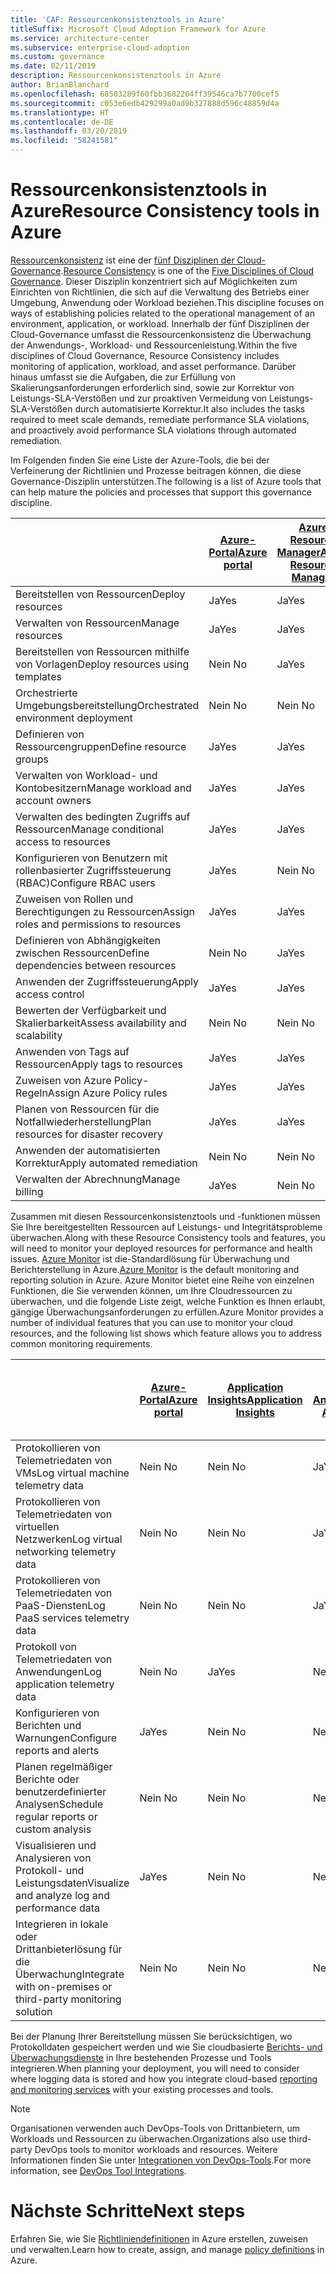 ```yaml
---
title: 'CAF: Ressourcenkonsistenztools in Azure'
titleSuffix: Microsoft Cloud Adoption Framework for Azure
ms.service: architecture-center
ms.subservice: enterprise-cloud-adoption
ms.custom: governance
ms.date: 02/11/2019
description: Ressourcenkonsistenztools in Azure
author: BrianBlanchard
ms.openlocfilehash: 68503289f60fbb3682264ff39546ca7b7700cef5
ms.sourcegitcommit: c053e6edb429299a0ad9b327888d596c48859d4a
ms.translationtype: HT
ms.contentlocale: de-DE
ms.lasthandoff: 03/20/2019
ms.locfileid: "58241581"
---
```

# <a name="resource-consistency-tools-in-azure"></a><span data-ttu-id="dd31e-103">Ressourcenkonsistenztools in Azure</span><span class="sxs-lookup"><span data-stu-id="dd31e-103">Resource Consistency tools in Azure</span></span>

<span data-ttu-id="dd31e-104">[Ressourcenkonsistenz](overview.md) ist eine der [fünf Disziplinen der Cloud-Governance](../governance-disciplines.md).</span><span class="sxs-lookup"><span data-stu-id="dd31e-104">[Resource Consistency](overview.md) is one of the [Five Disciplines of Cloud Governance](../governance-disciplines.md).</span></span> <span data-ttu-id="dd31e-105">Dieser Disziplin konzentriert sich auf Möglichkeiten zum Einrichten von Richtlinien, die sich auf die Verwaltung des Betriebs einer Umgebung, Anwendung oder Workload beziehen.</span><span class="sxs-lookup"><span data-stu-id="dd31e-105">This discipline focuses on ways of establishing policies related to the operational management of an environment, application, or workload.</span></span> <span data-ttu-id="dd31e-106">Innerhalb der fünf Disziplinen der Cloud-Governance umfasst die Ressourcenkonsistenz die Überwachung der Anwendungs-, Workload- und Ressourcenleistung.</span><span class="sxs-lookup"><span data-stu-id="dd31e-106">Within the five disciplines of Cloud Governance, Resource Consistency includes monitoring of application, workload, and asset performance.</span></span> <span data-ttu-id="dd31e-107">Darüber hinaus umfasst sie die Aufgaben, die zur Erfüllung von Skalierungsanforderungen erforderlich sind, sowie zur Korrektur von Leistungs-SLA-Verstößen und zur proaktiven Vermeidung von Leistungs-SLA-Verstößen durch automatisierte Korrektur.</span><span class="sxs-lookup"><span data-stu-id="dd31e-107">It also includes the tasks required to meet scale demands, remediate performance SLA violations, and proactively avoid performance SLA violations through automated remediation.</span></span>

<span data-ttu-id="dd31e-108">Im Folgenden finden Sie eine Liste der Azure-Tools, die bei der Verfeinerung der Richtlinien und Prozesse beitragen können, die diese Governance-Disziplin unterstützen.</span><span class="sxs-lookup"><span data-stu-id="dd31e-108">The following is a list of Azure tools that can help mature the policies and processes that support this governance discipline.</span></span>

|    | [<span data-ttu-id="dd31e-109">Azure-Portal</span><span class="sxs-lookup"><span data-stu-id="dd31e-109">Azure portal</span></span>](https://azure.microsoft.com/features/azure-portal/)  | [<span data-ttu-id="dd31e-110">Azure Resource Manager</span><span class="sxs-lookup"><span data-stu-id="dd31e-110">Azure Resource Manager</span></span>](/azure/azure-resource-manager/resource-group-overview)  | [<span data-ttu-id="dd31e-111">Azure Blueprint</span><span class="sxs-lookup"><span data-stu-id="dd31e-111">Azure Blueprints</span></span>](/azure/governance/blueprints/overview) | [<span data-ttu-id="dd31e-112">Azure Automation</span><span class="sxs-lookup"><span data-stu-id="dd31e-112">Azure Automation</span></span>](/azure/automation/automation-intro) | [<span data-ttu-id="dd31e-113">Azure AD</span><span class="sxs-lookup"><span data-stu-id="dd31e-113">Azure AD</span></span>](/azure/active-directory/fundamentals/active-directory-whatis) |
|---------|---------|---------|---------|---------|---------|
| <span data-ttu-id="dd31e-114">Bereitstellen von Ressourcen</span><span class="sxs-lookup"><span data-stu-id="dd31e-114">Deploy resources</span></span>                             | <span data-ttu-id="dd31e-115">Ja</span><span class="sxs-lookup"><span data-stu-id="dd31e-115">Yes</span></span> | <span data-ttu-id="dd31e-116">Ja</span><span class="sxs-lookup"><span data-stu-id="dd31e-116">Yes</span></span> | <span data-ttu-id="dd31e-117">Ja</span><span class="sxs-lookup"><span data-stu-id="dd31e-117">Yes</span></span> | <span data-ttu-id="dd31e-118">Ja</span><span class="sxs-lookup"><span data-stu-id="dd31e-118">Yes</span></span> | <span data-ttu-id="dd31e-119">Nein </span><span class="sxs-lookup"><span data-stu-id="dd31e-119">No</span></span>  |
| <span data-ttu-id="dd31e-120">Verwalten von Ressourcen</span><span class="sxs-lookup"><span data-stu-id="dd31e-120">Manage resources</span></span>                             | <span data-ttu-id="dd31e-121">Ja</span><span class="sxs-lookup"><span data-stu-id="dd31e-121">Yes</span></span> | <span data-ttu-id="dd31e-122">Ja</span><span class="sxs-lookup"><span data-stu-id="dd31e-122">Yes</span></span> | <span data-ttu-id="dd31e-123">Ja</span><span class="sxs-lookup"><span data-stu-id="dd31e-123">Yes</span></span> | <span data-ttu-id="dd31e-124">Ja</span><span class="sxs-lookup"><span data-stu-id="dd31e-124">Yes</span></span> | <span data-ttu-id="dd31e-125">Nein </span><span class="sxs-lookup"><span data-stu-id="dd31e-125">No</span></span>  |
| <span data-ttu-id="dd31e-126">Bereitstellen von Ressourcen mithilfe von Vorlagen</span><span class="sxs-lookup"><span data-stu-id="dd31e-126">Deploy resources using templates</span></span>             | <span data-ttu-id="dd31e-127">Nein </span><span class="sxs-lookup"><span data-stu-id="dd31e-127">No</span></span>  | <span data-ttu-id="dd31e-128">Ja</span><span class="sxs-lookup"><span data-stu-id="dd31e-128">Yes</span></span> | <span data-ttu-id="dd31e-129">Nein</span><span class="sxs-lookup"><span data-stu-id="dd31e-129">No</span></span>  | <span data-ttu-id="dd31e-130">Ja</span><span class="sxs-lookup"><span data-stu-id="dd31e-130">Yes</span></span> | <span data-ttu-id="dd31e-131">Nein </span><span class="sxs-lookup"><span data-stu-id="dd31e-131">No</span></span>  |
| <span data-ttu-id="dd31e-132">Orchestrierte Umgebungsbereitstellung</span><span class="sxs-lookup"><span data-stu-id="dd31e-132">Orchestrated environment deployment</span></span>          | <span data-ttu-id="dd31e-133">Nein </span><span class="sxs-lookup"><span data-stu-id="dd31e-133">No</span></span>  | <span data-ttu-id="dd31e-134">Nein </span><span class="sxs-lookup"><span data-stu-id="dd31e-134">No</span></span>  | <span data-ttu-id="dd31e-135">Ja</span><span class="sxs-lookup"><span data-stu-id="dd31e-135">Yes</span></span> | <span data-ttu-id="dd31e-136">Nein </span><span class="sxs-lookup"><span data-stu-id="dd31e-136">No</span></span>  | <span data-ttu-id="dd31e-137">Nein </span><span class="sxs-lookup"><span data-stu-id="dd31e-137">No</span></span>  |
| <span data-ttu-id="dd31e-138">Definieren von Ressourcengruppen</span><span class="sxs-lookup"><span data-stu-id="dd31e-138">Define resource groups</span></span>                       | <span data-ttu-id="dd31e-139">Ja</span><span class="sxs-lookup"><span data-stu-id="dd31e-139">Yes</span></span> | <span data-ttu-id="dd31e-140">Ja</span><span class="sxs-lookup"><span data-stu-id="dd31e-140">Yes</span></span> | <span data-ttu-id="dd31e-141">Ja</span><span class="sxs-lookup"><span data-stu-id="dd31e-141">Yes</span></span> | <span data-ttu-id="dd31e-142">Nein </span><span class="sxs-lookup"><span data-stu-id="dd31e-142">No</span></span>  | <span data-ttu-id="dd31e-143">Nein </span><span class="sxs-lookup"><span data-stu-id="dd31e-143">No</span></span>  |
| <span data-ttu-id="dd31e-144">Verwalten von Workload- und Kontobesitzern</span><span class="sxs-lookup"><span data-stu-id="dd31e-144">Manage workload and account owners</span></span>           | <span data-ttu-id="dd31e-145">Ja</span><span class="sxs-lookup"><span data-stu-id="dd31e-145">Yes</span></span> | <span data-ttu-id="dd31e-146">Ja</span><span class="sxs-lookup"><span data-stu-id="dd31e-146">Yes</span></span> | <span data-ttu-id="dd31e-147">Ja</span><span class="sxs-lookup"><span data-stu-id="dd31e-147">Yes</span></span> | <span data-ttu-id="dd31e-148">Nein </span><span class="sxs-lookup"><span data-stu-id="dd31e-148">No</span></span>  | <span data-ttu-id="dd31e-149">Nein </span><span class="sxs-lookup"><span data-stu-id="dd31e-149">No</span></span>  |
| <span data-ttu-id="dd31e-150">Verwalten des bedingten Zugriffs auf Ressourcen</span><span class="sxs-lookup"><span data-stu-id="dd31e-150">Manage conditional access to resources</span></span>       | <span data-ttu-id="dd31e-151">Ja</span><span class="sxs-lookup"><span data-stu-id="dd31e-151">Yes</span></span> | <span data-ttu-id="dd31e-152">Ja</span><span class="sxs-lookup"><span data-stu-id="dd31e-152">Yes</span></span> | <span data-ttu-id="dd31e-153">Ja</span><span class="sxs-lookup"><span data-stu-id="dd31e-153">Yes</span></span> | <span data-ttu-id="dd31e-154">Nein </span><span class="sxs-lookup"><span data-stu-id="dd31e-154">No</span></span>  | <span data-ttu-id="dd31e-155">Nein </span><span class="sxs-lookup"><span data-stu-id="dd31e-155">No</span></span>  |
| <span data-ttu-id="dd31e-156">Konfigurieren von Benutzern mit rollenbasierter Zugriffssteuerung (RBAC)</span><span class="sxs-lookup"><span data-stu-id="dd31e-156">Configure RBAC users</span></span>                         | <span data-ttu-id="dd31e-157">Ja</span><span class="sxs-lookup"><span data-stu-id="dd31e-157">Yes</span></span> | <span data-ttu-id="dd31e-158">Nein </span><span class="sxs-lookup"><span data-stu-id="dd31e-158">No</span></span>  | <span data-ttu-id="dd31e-159">Nein </span><span class="sxs-lookup"><span data-stu-id="dd31e-159">No</span></span>  | <span data-ttu-id="dd31e-160">Nein </span><span class="sxs-lookup"><span data-stu-id="dd31e-160">No</span></span>  | <span data-ttu-id="dd31e-161">Ja</span><span class="sxs-lookup"><span data-stu-id="dd31e-161">Yes</span></span> |
| <span data-ttu-id="dd31e-162">Zuweisen von Rollen und Berechtigungen zu Ressourcen</span><span class="sxs-lookup"><span data-stu-id="dd31e-162">Assign roles and permissions to resources</span></span> | <span data-ttu-id="dd31e-163">Ja</span><span class="sxs-lookup"><span data-stu-id="dd31e-163">Yes</span></span> | <span data-ttu-id="dd31e-164">Ja</span><span class="sxs-lookup"><span data-stu-id="dd31e-164">Yes</span></span> | <span data-ttu-id="dd31e-165">Ja</span><span class="sxs-lookup"><span data-stu-id="dd31e-165">Yes</span></span> | <span data-ttu-id="dd31e-166">Nein</span><span class="sxs-lookup"><span data-stu-id="dd31e-166">No</span></span>  | <span data-ttu-id="dd31e-167">Ja</span><span class="sxs-lookup"><span data-stu-id="dd31e-167">Yes</span></span> |
| <span data-ttu-id="dd31e-168">Definieren von Abhängigkeiten zwischen Ressourcen</span><span class="sxs-lookup"><span data-stu-id="dd31e-168">Define dependencies between resources</span></span>        | <span data-ttu-id="dd31e-169">Nein </span><span class="sxs-lookup"><span data-stu-id="dd31e-169">No</span></span>  | <span data-ttu-id="dd31e-170">Ja</span><span class="sxs-lookup"><span data-stu-id="dd31e-170">Yes</span></span> | <span data-ttu-id="dd31e-171">Ja</span><span class="sxs-lookup"><span data-stu-id="dd31e-171">Yes</span></span> | <span data-ttu-id="dd31e-172">Nein </span><span class="sxs-lookup"><span data-stu-id="dd31e-172">No</span></span>  | <span data-ttu-id="dd31e-173">Nein </span><span class="sxs-lookup"><span data-stu-id="dd31e-173">No</span></span>  |
| <span data-ttu-id="dd31e-174">Anwenden der Zugriffssteuerung</span><span class="sxs-lookup"><span data-stu-id="dd31e-174">Apply access control</span></span>                         | <span data-ttu-id="dd31e-175">Ja</span><span class="sxs-lookup"><span data-stu-id="dd31e-175">Yes</span></span> | <span data-ttu-id="dd31e-176">Ja</span><span class="sxs-lookup"><span data-stu-id="dd31e-176">Yes</span></span> | <span data-ttu-id="dd31e-177">Ja</span><span class="sxs-lookup"><span data-stu-id="dd31e-177">Yes</span></span> | <span data-ttu-id="dd31e-178">Nein</span><span class="sxs-lookup"><span data-stu-id="dd31e-178">No</span></span>  | <span data-ttu-id="dd31e-179">Ja</span><span class="sxs-lookup"><span data-stu-id="dd31e-179">Yes</span></span> |
| <span data-ttu-id="dd31e-180">Bewerten der Verfügbarkeit und Skalierbarkeit</span><span class="sxs-lookup"><span data-stu-id="dd31e-180">Assess availability and scalability</span></span>          | <span data-ttu-id="dd31e-181">Nein </span><span class="sxs-lookup"><span data-stu-id="dd31e-181">No</span></span>  | <span data-ttu-id="dd31e-182">Nein </span><span class="sxs-lookup"><span data-stu-id="dd31e-182">No</span></span>  | <span data-ttu-id="dd31e-183">Nein </span><span class="sxs-lookup"><span data-stu-id="dd31e-183">No</span></span>  | <span data-ttu-id="dd31e-184">Ja</span><span class="sxs-lookup"><span data-stu-id="dd31e-184">Yes</span></span> | <span data-ttu-id="dd31e-185">Nein </span><span class="sxs-lookup"><span data-stu-id="dd31e-185">No</span></span>  |
| <span data-ttu-id="dd31e-186">Anwenden von Tags auf Ressourcen</span><span class="sxs-lookup"><span data-stu-id="dd31e-186">Apply tags to resources</span></span>                      | <span data-ttu-id="dd31e-187">Ja</span><span class="sxs-lookup"><span data-stu-id="dd31e-187">Yes</span></span> | <span data-ttu-id="dd31e-188">Ja</span><span class="sxs-lookup"><span data-stu-id="dd31e-188">Yes</span></span> | <span data-ttu-id="dd31e-189">Ja</span><span class="sxs-lookup"><span data-stu-id="dd31e-189">Yes</span></span> | <span data-ttu-id="dd31e-190">Nein </span><span class="sxs-lookup"><span data-stu-id="dd31e-190">No</span></span>  | <span data-ttu-id="dd31e-191">Nein </span><span class="sxs-lookup"><span data-stu-id="dd31e-191">No</span></span>  |
| <span data-ttu-id="dd31e-192">Zuweisen von Azure Policy-Regeln</span><span class="sxs-lookup"><span data-stu-id="dd31e-192">Assign Azure Policy rules</span></span>                    | <span data-ttu-id="dd31e-193">Ja</span><span class="sxs-lookup"><span data-stu-id="dd31e-193">Yes</span></span> | <span data-ttu-id="dd31e-194">Ja</span><span class="sxs-lookup"><span data-stu-id="dd31e-194">Yes</span></span> | <span data-ttu-id="dd31e-195">Ja</span><span class="sxs-lookup"><span data-stu-id="dd31e-195">Yes</span></span> | <span data-ttu-id="dd31e-196">Nein </span><span class="sxs-lookup"><span data-stu-id="dd31e-196">No</span></span>  | <span data-ttu-id="dd31e-197">Nein </span><span class="sxs-lookup"><span data-stu-id="dd31e-197">No</span></span>  |
| <span data-ttu-id="dd31e-198">Planen von Ressourcen für die Notfallwiederherstellung</span><span class="sxs-lookup"><span data-stu-id="dd31e-198">Plan resources for disaster recovery</span></span>         | <span data-ttu-id="dd31e-199">Ja</span><span class="sxs-lookup"><span data-stu-id="dd31e-199">Yes</span></span> | <span data-ttu-id="dd31e-200">Ja</span><span class="sxs-lookup"><span data-stu-id="dd31e-200">Yes</span></span> | <span data-ttu-id="dd31e-201">Ja</span><span class="sxs-lookup"><span data-stu-id="dd31e-201">Yes</span></span> | <span data-ttu-id="dd31e-202">Nein </span><span class="sxs-lookup"><span data-stu-id="dd31e-202">No</span></span>  | <span data-ttu-id="dd31e-203">Nein </span><span class="sxs-lookup"><span data-stu-id="dd31e-203">No</span></span>  |
| <span data-ttu-id="dd31e-204">Anwenden der automatisierten Korrektur</span><span class="sxs-lookup"><span data-stu-id="dd31e-204">Apply automated remediation</span></span>                  | <span data-ttu-id="dd31e-205">Nein </span><span class="sxs-lookup"><span data-stu-id="dd31e-205">No</span></span>  | <span data-ttu-id="dd31e-206">Nein </span><span class="sxs-lookup"><span data-stu-id="dd31e-206">No</span></span>  | <span data-ttu-id="dd31e-207">Nein </span><span class="sxs-lookup"><span data-stu-id="dd31e-207">No</span></span>  | <span data-ttu-id="dd31e-208">Ja</span><span class="sxs-lookup"><span data-stu-id="dd31e-208">Yes</span></span> | <span data-ttu-id="dd31e-209">Nein </span><span class="sxs-lookup"><span data-stu-id="dd31e-209">No</span></span>  |
| <span data-ttu-id="dd31e-210">Verwalten der Abrechnung</span><span class="sxs-lookup"><span data-stu-id="dd31e-210">Manage billing</span></span>                               | <span data-ttu-id="dd31e-211">Ja</span><span class="sxs-lookup"><span data-stu-id="dd31e-211">Yes</span></span> | <span data-ttu-id="dd31e-212">Nein </span><span class="sxs-lookup"><span data-stu-id="dd31e-212">No</span></span>  | <span data-ttu-id="dd31e-213">Nein </span><span class="sxs-lookup"><span data-stu-id="dd31e-213">No</span></span>  | <span data-ttu-id="dd31e-214">Nein </span><span class="sxs-lookup"><span data-stu-id="dd31e-214">No</span></span>  | <span data-ttu-id="dd31e-215">Nein </span><span class="sxs-lookup"><span data-stu-id="dd31e-215">No</span></span>  |

<span data-ttu-id="dd31e-216">Zusammen mit diesen Ressourcenkonsistenztools und -funktionen müssen Sie Ihre bereitgestellten Ressourcen auf Leistungs- und Integritätsprobleme überwachen.</span><span class="sxs-lookup"><span data-stu-id="dd31e-216">Along with these Resource Consistency tools and features, you will need to monitor your deployed resources for performance and health issues.</span></span> <span data-ttu-id="dd31e-217">[Azure Monitor](/azure/azure-monitor/overview) ist die-Standardlösung für Überwachung und Berichterstellung in Azure.</span><span class="sxs-lookup"><span data-stu-id="dd31e-217">[Azure Monitor](/azure/azure-monitor/overview) is the default monitoring and reporting solution in Azure.</span></span> <span data-ttu-id="dd31e-218">Azure Monitor bietet eine Reihe von einzelnen Funktionen, die Sie verwenden können, um Ihre Cloudressourcen zu überwachen, und die folgende Liste zeigt, welche Funktion es Ihnen erlaubt, gängige Überwachungsanforderungen zu erfüllen.</span><span class="sxs-lookup"><span data-stu-id="dd31e-218">Azure Monitor provides a number of individual features that you can use to monitor your cloud resources, and the following list shows which feature allows you to address common monitoring requirements.</span></span>

|                                                    | [<span data-ttu-id="dd31e-219">Azure-Portal</span><span class="sxs-lookup"><span data-stu-id="dd31e-219">Azure portal</span></span>](https://azure.microsoft.com/features/azure-portal/) | [<span data-ttu-id="dd31e-220">Application Insights</span><span class="sxs-lookup"><span data-stu-id="dd31e-220">Application Insights</span></span>](/azure/application-insights/app-insights-overview) | [<span data-ttu-id="dd31e-221">Log Analytics</span><span class="sxs-lookup"><span data-stu-id="dd31e-221">Log Analytics</span></span>](/azure/azure-monitor/log-query/log-query-overview) | [<span data-ttu-id="dd31e-222">Azure Monitor-REST-API</span><span class="sxs-lookup"><span data-stu-id="dd31e-222">Azure Monitor Rest API</span></span>](/rest/api/monitor/) |
|----------------------------------------------------|--------------|----------------------|---------------|------------------------|
| <span data-ttu-id="dd31e-223">Protokollieren von Telemetriedaten von VMs</span><span class="sxs-lookup"><span data-stu-id="dd31e-223">Log virtual machine telemetry data</span></span>                 | <span data-ttu-id="dd31e-224">Nein </span><span class="sxs-lookup"><span data-stu-id="dd31e-224">No</span></span>           | <span data-ttu-id="dd31e-225">Nein </span><span class="sxs-lookup"><span data-stu-id="dd31e-225">No</span></span>                   | <span data-ttu-id="dd31e-226">Ja</span><span class="sxs-lookup"><span data-stu-id="dd31e-226">Yes</span></span>           | <span data-ttu-id="dd31e-227">Nein </span><span class="sxs-lookup"><span data-stu-id="dd31e-227">No</span></span>                     |
| <span data-ttu-id="dd31e-228">Protokollieren von Telemetriedaten von virtuellen Netzwerken</span><span class="sxs-lookup"><span data-stu-id="dd31e-228">Log virtual networking telemetry data</span></span>              | <span data-ttu-id="dd31e-229">Nein </span><span class="sxs-lookup"><span data-stu-id="dd31e-229">No</span></span>           | <span data-ttu-id="dd31e-230">Nein </span><span class="sxs-lookup"><span data-stu-id="dd31e-230">No</span></span>                   | <span data-ttu-id="dd31e-231">Ja</span><span class="sxs-lookup"><span data-stu-id="dd31e-231">Yes</span></span>           | <span data-ttu-id="dd31e-232">Nein </span><span class="sxs-lookup"><span data-stu-id="dd31e-232">No</span></span>                     |
| <span data-ttu-id="dd31e-233">Protokollieren von Telemetriedaten von PaaS-Diensten</span><span class="sxs-lookup"><span data-stu-id="dd31e-233">Log PaaS services telemetry data</span></span>                   | <span data-ttu-id="dd31e-234">Nein </span><span class="sxs-lookup"><span data-stu-id="dd31e-234">No</span></span>           | <span data-ttu-id="dd31e-235">Nein </span><span class="sxs-lookup"><span data-stu-id="dd31e-235">No</span></span>                   | <span data-ttu-id="dd31e-236">Ja</span><span class="sxs-lookup"><span data-stu-id="dd31e-236">Yes</span></span>           | <span data-ttu-id="dd31e-237">Nein </span><span class="sxs-lookup"><span data-stu-id="dd31e-237">No</span></span>                     |
| <span data-ttu-id="dd31e-238">Protokoll von Telemetriedaten von Anwendungen</span><span class="sxs-lookup"><span data-stu-id="dd31e-238">Log application telemetry data</span></span>                     | <span data-ttu-id="dd31e-239">Nein </span><span class="sxs-lookup"><span data-stu-id="dd31e-239">No</span></span>           | <span data-ttu-id="dd31e-240">Ja</span><span class="sxs-lookup"><span data-stu-id="dd31e-240">Yes</span></span>                  | <span data-ttu-id="dd31e-241">Nein </span><span class="sxs-lookup"><span data-stu-id="dd31e-241">No</span></span>            | <span data-ttu-id="dd31e-242">Nein </span><span class="sxs-lookup"><span data-stu-id="dd31e-242">No</span></span>                     |
| <span data-ttu-id="dd31e-243">Konfigurieren von Berichten und Warnungen</span><span class="sxs-lookup"><span data-stu-id="dd31e-243">Configure reports and alerts</span></span>                       | <span data-ttu-id="dd31e-244">Ja</span><span class="sxs-lookup"><span data-stu-id="dd31e-244">Yes</span></span>          | <span data-ttu-id="dd31e-245">Nein </span><span class="sxs-lookup"><span data-stu-id="dd31e-245">No</span></span>                   | <span data-ttu-id="dd31e-246">Nein </span><span class="sxs-lookup"><span data-stu-id="dd31e-246">No</span></span>            | <span data-ttu-id="dd31e-247">Ja</span><span class="sxs-lookup"><span data-stu-id="dd31e-247">Yes</span></span>                    |
| <span data-ttu-id="dd31e-248">Planen regelmäßiger Berichte oder benutzerdefinierter Analysen</span><span class="sxs-lookup"><span data-stu-id="dd31e-248">Schedule regular reports or custom analysis</span></span>        | <span data-ttu-id="dd31e-249">Nein </span><span class="sxs-lookup"><span data-stu-id="dd31e-249">No</span></span>           | <span data-ttu-id="dd31e-250">Nein </span><span class="sxs-lookup"><span data-stu-id="dd31e-250">No</span></span>                   | <span data-ttu-id="dd31e-251">Nein </span><span class="sxs-lookup"><span data-stu-id="dd31e-251">No</span></span>            | <span data-ttu-id="dd31e-252">Nein </span><span class="sxs-lookup"><span data-stu-id="dd31e-252">No</span></span>                     |
| <span data-ttu-id="dd31e-253">Visualisieren und Analysieren von Protokoll- und Leistungsdaten</span><span class="sxs-lookup"><span data-stu-id="dd31e-253">Visualize and analyze log and performance data</span></span>     | <span data-ttu-id="dd31e-254">Ja</span><span class="sxs-lookup"><span data-stu-id="dd31e-254">Yes</span></span>          | <span data-ttu-id="dd31e-255">Nein </span><span class="sxs-lookup"><span data-stu-id="dd31e-255">No</span></span>                   | <span data-ttu-id="dd31e-256">Nein </span><span class="sxs-lookup"><span data-stu-id="dd31e-256">No</span></span>            | <span data-ttu-id="dd31e-257">Nein </span><span class="sxs-lookup"><span data-stu-id="dd31e-257">No</span></span>                     |
| <span data-ttu-id="dd31e-258">Integrieren in lokale oder Drittanbieterlösung für die Überwachung</span><span class="sxs-lookup"><span data-stu-id="dd31e-258">Integrate with on-premises or third-party monitoring solution</span></span>     | <span data-ttu-id="dd31e-259">Nein </span><span class="sxs-lookup"><span data-stu-id="dd31e-259">No</span></span>           | <span data-ttu-id="dd31e-260">Nein </span><span class="sxs-lookup"><span data-stu-id="dd31e-260">No</span></span>                   | <span data-ttu-id="dd31e-261">Nein </span><span class="sxs-lookup"><span data-stu-id="dd31e-261">No</span></span>            | <span data-ttu-id="dd31e-262">Ja</span><span class="sxs-lookup"><span data-stu-id="dd31e-262">Yes</span></span>                    |

<span data-ttu-id="dd31e-263">Bei der Planung Ihrer Bereitstellung müssen Sie berücksichtigen, wo Protokolldaten gespeichert werden und wie Sie cloudbasierte [Berichts- und Überwachungsdienste](../../decision-guides/log-and-report/overview.md) in Ihre bestehenden Prozesse und Tools integrieren.</span><span class="sxs-lookup"><span data-stu-id="dd31e-263">When planning your deployment, you will need to consider where logging data is stored and how you integrate cloud-based [reporting and monitoring services](../../decision-guides/log-and-report/overview.md) with your existing processes and tools.</span></span>

> [!NOTE]
> <span data-ttu-id="dd31e-264">Organisationen verwenden auch DevOps-Tools von Drittanbietern, um Workloads und Ressourcen zu überwachen.</span><span class="sxs-lookup"><span data-stu-id="dd31e-264">Organizations also use third-party DevOps tools to monitor workloads and resources.</span></span> <span data-ttu-id="dd31e-265">Weitere Informationen finden Sie unter [Integrationen von DevOps-Tools](https://azure.microsoft.com/products/devops-tool-integrations/).</span><span class="sxs-lookup"><span data-stu-id="dd31e-265">For more information, see [DevOps Tool Integrations](https://azure.microsoft.com/products/devops-tool-integrations/).</span></span>

# <a name="next-steps"></a><span data-ttu-id="dd31e-266">Nächste Schritte</span><span class="sxs-lookup"><span data-stu-id="dd31e-266">Next steps</span></span>

<span data-ttu-id="dd31e-267">Erfahren Sie, wie Sie [Richtliniendefinitionen](/azure/governance/policy/) in Azure erstellen, zuweisen und verwalten.</span><span class="sxs-lookup"><span data-stu-id="dd31e-267">Learn how to create, assign, and manage [policy definitions](/azure/governance/policy/) in Azure.</span></span>
